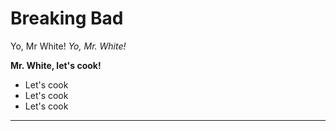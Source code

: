 # Breaking Bad
Yo, Mr White!
*Yo, Mr. White!*  

**Mr. White, let's cook!**
* Let's cook
* Let's cook
* Let's cook
---
